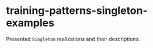 # training-patterns-singleton-examples

<p>Presented <code>Singleton</code> realizations and their descriptions.</p>
